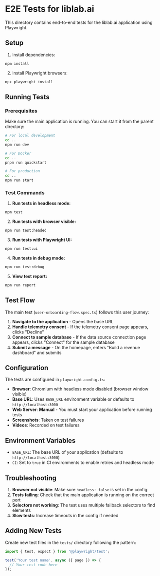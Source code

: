 # E2E Tests for liblab.ai

This directory contains end-to-end tests for the liblab.ai application using Playwright.

## Setup

1. Install dependencies:

```bash
npm install
```

2. Install Playwright browsers:

```bash
npx playwright install
```

## Running Tests

### Prerequisites

Make sure the main application is running. You can start it from the parent directory:

```bash
# For local development
cd ..
npm run dev

# For Docker
cd ..
pnpm run quickstart

# For production
cd ..
npm run start
```

### Test Commands

1. **Run tests in headless mode:**

```bash
npm test
```

2. **Run tests with browser visible:**

```bash
npm run test:headed
```

3. **Run tests with Playwright UI:**

```bash
npm run test:ui
```

4. **Run tests in debug mode:**

```bash
npm run test:debug
```

5. **View test report:**

```bash
npm run report
```

## Test Flow

The main test (`user-onboarding-flow.spec.ts`) follows this user journey:

1. **Navigate to the application** - Opens the base URL
2. **Handle telemetry consent** - If the telemetry consent page appears, clicks "Decline"
3. **Connect to sample database** - If the data source connection page appears, clicks "Connect" for the sample database
4. **Submit a message** - On the homepage, enters "Build a revenue dashboard" and submits

## Configuration

The tests are configured in `playwright.config.ts`:

- **Browser**: Chromium with headless mode disabled (browser window visible)
- **Base URL**: Uses `BASE_URL` environment variable or defaults to `http://localhost:3000`
- **Web Server**: **Manual** - You must start your application before running tests
- **Screenshots**: Taken on test failures
- **Videos**: Recorded on test failures

## Environment Variables

- `BASE_URL`: The base URL of your application (defaults to `http://localhost:3000`)
- `CI`: Set to `true` in CI environments to enable retries and headless mode

## Troubleshooting

1. **Browser not visible**: Make sure `headless: false` is set in the config
2. **Tests failing**: Check that the main application is running on the correct port
3. **Selectors not working**: The test uses multiple fallback selectors to find elements
4. **Slow tests**: Increase timeouts in the config if needed

## Adding New Tests

Create new test files in the `tests/` directory following the pattern:

```typescript
import { test, expect } from '@playwright/test';

test('Your test name', async ({ page }) => {
  // Your test code here
});
```
